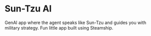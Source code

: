 # Sun-Tzu AI
GenAI app where the agent speaks like Sun-Tzu and guides you with military strategy. Fun little app built using Steamship. 
